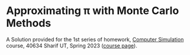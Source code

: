 # Approximating π with Monte Carlo Methods
A Solution provided for the 1st series of homework, <ins>Computer Simulation</ins> course, 40634 Sharif UT, Spring 2023 ([course page](https://docs.ce.sharif.edu/%D8%AF%D8%B1%D8%B3/%DB%B4%DB%B0%DB%B6%DB%B3%DB%B4)).
